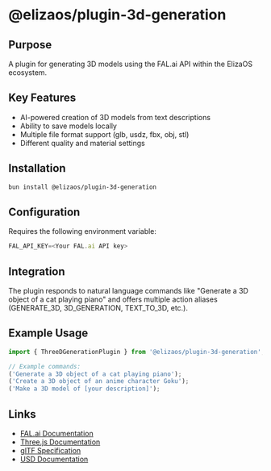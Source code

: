 # @elizaos/plugin-3d-generation

## Purpose

A plugin for generating 3D models using the FAL.ai API within the ElizaOS ecosystem.

## Key Features

- AI-powered creation of 3D models from text descriptions
- Ability to save models locally
- Multiple file format support (glb, usdz, fbx, obj, stl)
- Different quality and material settings

## Installation

```bash
bun install @elizaos/plugin-3d-generation
```

## Configuration

Requires the following environment variable:

```typescript
FAL_API_KEY=<Your FAL.ai API key>
```

## Integration

The plugin responds to natural language commands like "Generate a 3D object of a cat playing piano" and offers multiple action aliases (GENERATE_3D, 3D_GENERATION, TEXT_TO_3D, etc.).

## Example Usage

```typescript
import { ThreeDGenerationPlugin } from '@elizaos/plugin-3d-generation';

// Example commands:
('Generate a 3D object of a cat playing piano');
('Create a 3D object of an anime character Goku');
('Make a 3D model of [your description]');
```

## Links

- [FAL.ai Documentation](https://fal.ai/docs)
- [Three.js Documentation](https://threejs.org/docs/)
- [glTF Specification](https://github.com/KhronosGroup/glTF)
- [USD Documentation](https://graphics.pixar.com/usd/docs/index.html)
